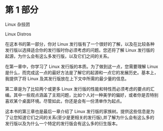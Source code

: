 # 第 1 部分
Linux 杂技团

Linux Distros

在这本书的第一部分，你对 Linux 发行版有了一个很好的了解，以及在比较各种发行版以选择适合你的发行版时你必须考虑的问题。您还将了解 Linux 发行版的起源，为什么会有这么多发行版，以及它们之间的关系。

在第一章中，你学习了 Linux 发行版的本质。为了做到这一点，您需要理解 Linux 是什么，而完成这一点的最好方法是了解它的起源和一点它的发展历史。基本上，我提供了将 Linux 及其发行版放在上下文中所需的最少量的信息。

第二章是为了比较两个或更多 Linux 发行版的性能和特性而必须考虑的要点的汇编。其中一些观点涵盖了主观问题，比如个人对一种美学的偏好，或者你是否特别喜欢某个桌面环境。尽管如此，你还是会有一份清单作为起点。

这本书的第三章也是最后一章介绍了 Linux 发行版的家族树。提供这些信息是为了让您知道它们之间的关系(至少是更相关的发行版),并了解为什么会有这么多的发行版以及为什么一个特定的发行版会有这么多的衍生版本。